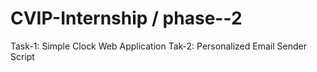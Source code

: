 # CVIP-Internship / phase--2
Task-1: Simple Clock Web Application
Tak-2: Personalized Email Sender Script 
